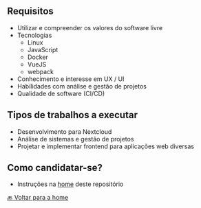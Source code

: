 ## Requisitos
* Utilizar e compreender os valores do software livre
* Tecnologias
  * Linux
  * JavaScript
  * Docker
  * VueJS
  * webpack
* Conhecimento e interesse em UX / UI
* Habilidades com análise e gestão de projetos
* Qualidade de software (CI/CD)

## Tipos de trabalhos a executar
* Desenvolvimento para Nextcloud
* Análise de sistemas e gestão de projetos
* Projetar e implementar frontend para aplicações web diversas

## Como candidatar-se?
* Instruções na [home](../README.md) deste repositório

[🔙 Voltar para a home](../README.md)
